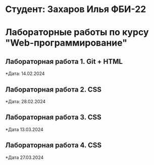 # Студент: Захаров Илья ФБИ-22

# Лабораторные работы по курсу "Web-программирование"

## Лабораторная работа 1. Git + HTML

*Дата: 14.02.2024 

## Лабораторная работа 2. CSS

*Дата: 28.02.2024

## Лабораторная работа 3. CSS

*Дата 13.03.2024

## Лабораторная работа 4. CSS

*Дата 27.03.2024